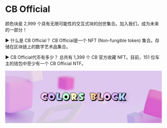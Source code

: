 # CB Official

颜色块是 2,999 个具有无限可能性的交互式块的创世集合。加入我们，成为未来的一部分！

▶ 什么是 CB Official？
CB Official是一个 NFT (Non-fungible token) 集合。存储在区块链上的数字艺术品集合。

▶ CB Official代币有多少？
总共有 1,399 个 CB 官方收藏 NFT。目前，151 位车主的钱包中至少有一个 CB Official NTF。

![nft](2312312312.jpg)
